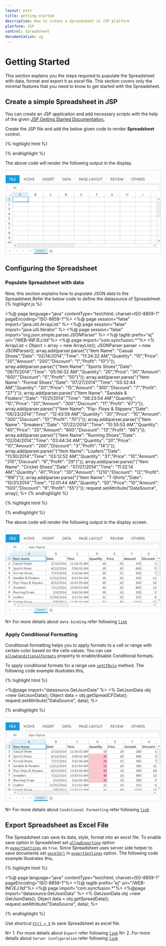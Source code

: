 ```yaml
---
layout: post
title: getting-started
description: How to create a Spreadsheet in JSP platform
platform: JSP
control: Spreadsheet
documentation: ug
---
```


# Getting Started

This section explains you the steps required to populate the Spreadsheet with data, format and export it as excel file. This section covers only the minimal features that you need to know to get started with the Spreadsheet.

## Create a simple Spreadsheet in JSP
You can create an JSP application and add necessary scripts with the help of the given [JSP Getting Started Documentation.](/jsp/Getting-Started)


Create the JSP file and add the below given code to render **Spreadsheet** control.

{% highlight html %}

<div class="cols-sample-area">
 <ej:spreadsheet id="spreadsheet" loadComplete="loadComplete">
 </ej:spreadsheet>
</div>


{% endhighlight %}

The above code will render the following output in the display.

![Getting-Started_images/md_img1.png](Getting-Started_images/md_img1.png)

## Configuring the Spreadsheet


### Populate Spreadsheet with data
 Now, this section explains how to populate JSON data to the Spreadsheet.Refer the below code to define the datasource of Spreadsheet.
{% highlight js %}

<%@ page language="java" contentType="text/html; charset=ISO-8859-1" pageEncoding="ISO-8859-1"%>
<%@ page session="false" import="java.util.ArrayList" %>
<%@ page session="false" import="java.util.Iterator" %>
<%@ page session="false" import="org.json.simple.parser.JSONParser" %>
<%@ taglib prefix="ej" uri="/WEB-INF/EJ.tld"%>
<%@ page import="com.syncfusion.*"%>
<%  ArrayList < Object > array = new ArrayList<Object>();
    JSONParser parser = new JSONParser();
    array.add(parser.parse("{\"Item Name\": \"Casual Shoes\",\"Date\": \"02/14/2014\",\"Time\": \"11:34:32 AM\",\"Quantity\": \"10\",\"Price\": \"20\",\"Amount\": \"200\",\"Discount\": \"1\",\"Profit\": \"10\"}"));
	  array.add(parser.parse("{\"Item Name\": \"Sports Shoes\",\"Date\": \"06/11/2014\",\"Time\": \"05:56:32 AM\",\"Quantity\": \"20\",\"Price\": \"30\",\"Amount\": \"600\",\"Discount\": \"5\",\"Profit\": \"50\"}"));
	  array.add(parser.parse("{\"Item Name\": \"Formal Shoes\",\"Date\": \"07/27/2014\",\"Time\": \"03:32:44 AM\",\"Quantity\": \"20\",\"Price\": \"15\",\"Amount\": \"300\",\"Discount\": \"7\",\"Profit\": \"27\"}"));
	  array.add(parser.parse("{\"Item Name\": \"Sandals & Floaters\",\"Date\": \"11/21/2014\",\"Time\": \"06:23:54 AM\",\"Quantity\": \"15\",\"Price\": \"20\",\"Amount\": \"300\",\"Discount\": \"11\",\"Profit\": \"67\"}"));
	  array.add(parser.parse("{\"Item Name\": \"Flip- Flops & Slippers\",\"Date\": \"06/23/2014\",\"Time\": \"12:43:59 AM\",\"Quantity\": \"30\",\"Price\": \"10\",\"Amount\": \"300\",\"Discount\": \"10\",\"Profit\": \"70\"}"));
	  array.add(parser.parse("{\"Item Name\": \"Sneakers\",\"Date\": \"07/22/2014\",\"Time\": \"10:55:53 AM\",\"Quantity\": \"40\",\"Price\": \"20\",\"Amount\": \"800\",\"Discount\": \"13\",\"Profit\": \"66\"}"));
	  array.add(parser.parse("{\"Item Name\": \"Running Shoes\",\"Date\": \"02/04/2014\",\"Time\": \"03:44:34 AM\",\"Quantity\": \"20\",\"Price\": \"10\",\"Amount\": \"200\",\"Discount\": \"3\",\"Profit\": \"14\"}"));
	  array.add(parser.parse("{\"Item Name\": \"Loafers\",\"Date\": \"11/30/2014\",\"Time\": \"03:12:52 AM\",\"Quantity\": \"31\",\"Price\": \"10\",\"Amount\": \"310\",\"Discount\": \"6\",\"Profit\": \"29\"}"));
	  array.add(parser.parse("{\"Item Name\": \"Cricket Shoes\",\"Date\": \"07/07/2014\",\"Time\": \"11:32:14 AM\",\"Quantity\": \"41\",\"Price\": \"30\",\"Amount\": \"1210\",\"Discount\": \"12\",\"Profit\": \"166\"}"));
    array.add(parser.parse("{\"Item Name\": \"T-Shirts\",\"Date\": \"10/31/2014\",\"Time\": \"12:01:44 AM\",\"Quantity\": \"50\",\"Price\": \"10\",\"Amount\": \"500\",\"Discount\": \"9\",\"Profit\": \"55\"}"));
    request.setAttribute("DataSource", array);
%>
{% endhighlight %}
      

{% highlight html %}

<div class="cols-sample-area">
  <ej:spreadsheet id="spreadsheet" loadComplete="loadComplete">
    <ej:spreadsheet-sheets>
     <ej:spreadsheet-sheet>
      <ej:spreadsheet-sheet-rangeSettings>
       <ej:spreadsheet-sheet-rangeSetting dataSource="${DataSource}">
	   </ej:spreadsheet-sheet-rangeSetting>
      </ej:spreadsheet-sheet-rangeSettings>
     </ej:spreadsheet-sheet>
    </ej:spreadsheet-sheets>
  </ej:spreadsheet>
</div>
<script>
function loadComplete(args) {
   var xlFormat = this.XLFormat;
   if (!this.isImport) {
       this.setWidthToColumns([140, 128, 105, 100, 100, 110, 120, 120, 100]);
       xlFormat.format({ "style": { "font-weight": "bold" } }, "A1:H1");
       this.XLRibbon.updateRibbonIcons();
        }
    }
</script>

 {% endhighlight %}
 
 The above code will render the following output in the display screen.
 
![Getting-Started_images/md_img2.png](Getting-Started_images/md_img2.png)

N> For more details about `data binding` refer following [`link`](http://help.syncfusion.com/js/spreadsheet/data-binding# "link")

### Apply Conditional Formatting

Conditional formatting helps you to apply formats to a cell or range with certain color based on the cells values. You can use [`allowConditionalFormats`](http://help.syncfusion.com/js/api/ejspreadsheet#members:allowconditionalformats "allowConditionalFormats") property to enable/disable Conditional formats.

To apply conditional formats for a range use [`setCFRule`](http://help.syncfusion.com/js/api/ejspreadsheet#methods:xlcformat-setcfrule "setCFRule") method. The following code example illustrates this,


{% highlight html %}


<%@page import="datasource.GetJsonData" %>
<%
   GetJsonData obj =new GetJsonData();
    Object data = obj.getSpreadCFData();
    request.setAttribute("DataSource", data);
    %>
 <div class="cols-sample-area">
   <ej:spreadsheet id="spreadsheet" loadComplete="loadComplete">
     <ej:spreadsheet-sheets>
	  <ej:spreadsheet-sheet>
	   <ej:spreadsheet-sheet-rangeSettings>
	    <ej:spreadsheet-sheet-rangeSetting dataSource="${DataSource}" showHeader="false">
	    </ej:spreadsheet-sheet-rangeSetting>
	   </ej:spreadsheet-sheet-rangeSettings>
	  </ej:spreadsheet-sheet>
     </ej:spreadsheet-sheets>
   </ej:spreadsheet>
 </div>
<script>
 function loadComplete(args) {
   this.setWidthToColumns([165, 130, 37, 165, 130, 37, 129, 132]);
   this.XLCFormat.setCFRule({ "action": "greaterthan", "inputs": ["10"], "color": "redft", "range": "D3:D8" });
   this.XLFormat.format({ "style": { "font-weight": "bold", "font-size": "10pt", "vertical-align": "middle", "text-align": "center" } }, "A1:A13");
    }
</script>

{% endhighlight %}

![Getting-Started_images/md_img3.png](Getting-Started_images/md_img3.png)

N> For more details about `Conditional Formatting` refer following [`link`](http://help.syncfusion.com/js/spreadsheet/data-presentation#conditional-formatting "link")

## Export Spreadsheet as Excel File

The Spreadsheet can save its data, style, format into an excel file. To enable save option in Spreadsheet set [`allowExporting`](http://help.syncfusion.com/js/api/ejspreadsheet#members:exportsettings-allowexporting "allowExporting") option in [`exportSettings`](http://help.syncfusion.com/js/api/ejspreadsheet#members:exportsettings "exportSettings") as `true`. Since Spreadsheet uses server side helper to save documents set [`excelUrl`](http://help.syncfusion.com/js/api/ejspreadsheet#members:exportsettings-excelurl "excelUrl") in [`exportSettings`](http://help.syncfusion.com/js/api/ejspreadsheet#members:exportsettings "exportSettings") option. The following code example illustrates this,


{% highlight html %}


<%@ page language="java" contentType="text/html; charset=ISO-8859-1"
	pageEncoding="ISO-8859-1"%>
<%@ taglib prefix="ej" uri="/WEB-INF/EJ.tld"%>
<%@ page import="com.syncfusion.*"%>
<%@page import="datasource.GetJsonData" %>
<%
   GetJsonData obj =new GetJsonData();
    Object data = obj.getSpreadData();
    request.setAttribute("DataSource", data);
    %>

<div class="cols-sample-area">
  <ej:spreadsheet id="spreadsheet">
   <ej:spreadsheet-exportSettings 
      excelUrl="http://js.syncfusion.com/demos/ejservices/api/Spreadsheet/ExcelExport" >
   </ej:spreadsheet-exportSettings>
   <ej:spreadsheet-sheets>
    <ej:spreadsheet-sheet>
     <ej:spreadsheet-sheet-rangeSettings>
      <ej:spreadsheet-sheet-rangeSetting dataSource="${DataSource}">
      </ej:spreadsheet-sheet-rangeSetting>
     </ej:spreadsheet-sheet-rangeSettings>
    </ej:spreadsheet-sheet>
   </ej:spreadsheet-sheets>
  </ej:spreadsheet>
</div>

{% endhighlight %}

Use shortcut [`Ctrl + S`](http://help.syncfusion.com/js/spreadsheet/keyboard-shortcuts# "Ctrl + S") to save Spreadsheet as excel file.


N> 1. For more details about `Export` refer following [`link`](http://help.syncfusion.com/js/spreadsheet/open-and-save#save "link")
N> 2. For more details about `Server Configuration` refer following [`link`](http://help.syncfusion.com/js/spreadsheet/open-and-save#server-configuration "link")       